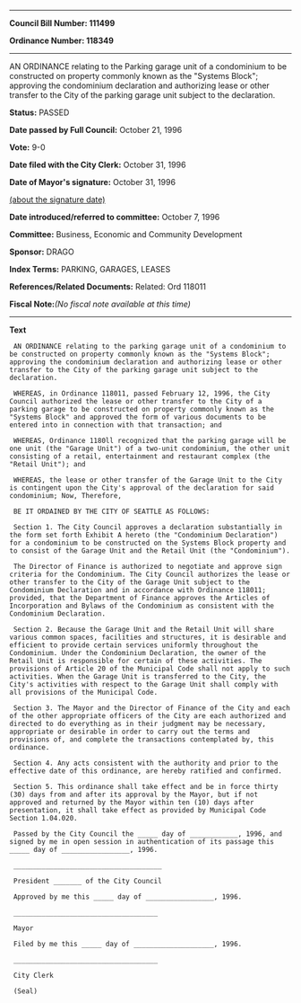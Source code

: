 

********

**Council Bill Number: 111499**
   
**Ordinance Number: 118349**
********

 AN ORDINANCE relating to the Parking garage unit of a condominium to be constructed on property commonly known as the "Systems Block"; approving the condominium declaration and authorizing lease or other transfer to the City of the parking garage unit subject to the declaration.

**Status:** PASSED
   
**Date passed by Full Council:** October 21, 1996
   
**Vote:** 9-0
   
**Date filed with the City Clerk:** October 31, 1996
   
**Date of Mayor's signature:** October 31, 1996
   
[(about the signature date)](/~public/approvaldate.htm)
   
   
   
**Date introduced/referred to committee:** October 7, 1996
   
**Committee:** Business, Economic and Community Development
   
**Sponsor:** DRAGO
   
   
**Index Terms:** PARKING, GARAGES, LEASES

**References/Related Documents:** Related: Ord 118011

**Fiscal Note:**_(No fiscal note available at this time)_

********

**Text**
   
```
 AN ORDINANCE relating to the parking garage unit of a condominium to be constructed on property commonly known as the "Systems Block"; approving the condominium declaration and authorizing lease or other transfer to the City of the parking garage unit subject to the declaration.

 WHEREAS, in Ordinance 118011, passed February 12, 1996, the City Council authorized the lease or other transfer to the City of a parking garage to be constructed on property commonly known as the "Systems Block" and approved the form of various documents to be entered into in connection with that transaction; and

 WHEREAS, Ordinance 1180ll recognized that the parking garage will be one unit (the "Garage Unit") of a two-unit condominium, the other unit consisting of a retail, entertainment and restaurant complex (the "Retail Unit"); and

 WHEREAS, the lease or other transfer of the Garage Unit to the City is contingent upon the City's approval of the declaration for said condominium; Now, Therefore,

 BE IT ORDAINED BY THE CITY OF SEATTLE AS FOLLOWS:

 Section 1. The City Council approves a declaration substantially in the form set forth Exhibit A hereto (the "Condominium Declaration") for a condominium to be constructed on the Systems Block property and to consist of the Garage Unit and the Retail Unit (the "Condominium").

 The Director of Finance is authorized to negotiate and approve sign criteria for the Condominium. The City Council authorizes the lease or other transfer to the City of the Garage Unit subject to the Condominium Declaration and in accordance with Ordinance 118011; provided, that the Department of Finance approves the Articles of Incorporation and Bylaws of the Condominium as consistent with the Condominium Declaration.

 Section 2. Because the Garage Unit and the Retail Unit will share various common spaces, facilities and structures, it is desirable and efficient to provide certain services uniformly throughout the Condominium. Under the Condominium Declaration, the owner of the Retail Unit is responsible for certain of these activities. The provisions of Article 20 of the Municipal Code shall not apply to such activities. When the Garage Unit is transferred to the City, the City's activities with respect to the Garage Unit shall comply with all provisions of the Municipal Code.

 Section 3. The Mayor and the Director of Finance of the City and each of the other appropriate officers of the City are each authorized and directed to do everything as in their judgment may be necessary, appropriate or desirable in order to carry out the terms and provisions of, and complete the transactions contemplated by, this ordinance.

 Section 4. Any acts consistent with the authority and prior to the effective date of this ordinance, are hereby ratified and confirmed.

 Section 5. This ordinance shall take effect and be in force thirty (30) days from and after its approval by the Mayor, but if not approved and returned by the Mayor within ten (10) days after presentation, it shall take effect as provided by Municipal Code Section 1.04.020.

 Passed by the City Council the _____ day of ____________, 1996, and signed by me in open session in authentication of its passage this _____ day of _________________, 1996.

 _____________________________________

 President _______ of the City Council

 Approved by me this _____ day of _________________, 1996.

 ____________________________________

 Mayor

 Filed by me this _____ day of ____________________, 1996.

 ____________________________________

 City Clerk

 (Seal)

```
